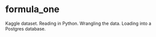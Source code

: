# formula_one
Kaggle dataset. Reading in Python. Wrangling the data. Loading into a Postgres database.
